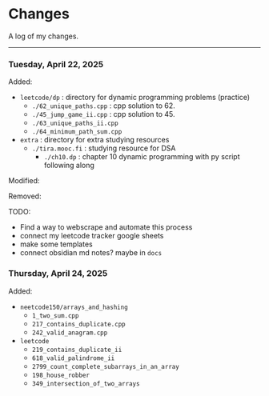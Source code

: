 # Changes

A log of my changes.

---

### Tuesday, April 22, 2025

Added:

- `leetcode/dp` : directory for dynamic programming problems (practice)
  - `./62_unique_paths.cpp` : cpp solution to 62.
  - `./45_jump_game_ii.cpp` : cpp solution to 45.
  - `./63_unique_paths_ii.cpp`
  - `./64_minimum_path_sum.cpp`
- `extra` : directory for extra studying resources
  - `./tira.mooc.fi` : studying resource for DSA
    - `./ch10.dp` : chapter 10 dynamic programming with py script following along

Modified:

Removed:

TODO:

- Find a way to webscrape and automate this process
- connect my leetcode tracker google sheets
- make some templates
- connect obsidian md notes? maybe in `docs`

### Thursday, April 24, 2025

Added:

- `neetcode150/arrays_and_hashing`
  - `1_two_sum.cpp`
  - `217_contains_duplicate.cpp`
  - `242_valid_anagram.cpp`
- `leetcode`
  - `219_contains_duplicate_ii`
  - `618_valid_palindrome_ii`
  - `2799_count_complete_subarrays_in_an_array`
  - `198_house_robber`
  - `349_intersection_of_two_arrays`
